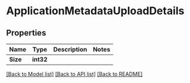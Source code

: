 # ApplicationMetadataUploadDetails

## Properties

Name | Type | Description | Notes
------------ | ------------- | ------------- | -------------
**Size** | **int32** |  | 

[[Back to Model list]](../README.md#documentation-for-models) [[Back to API list]](../README.md#documentation-for-api-endpoints) [[Back to README]](../README.md)


